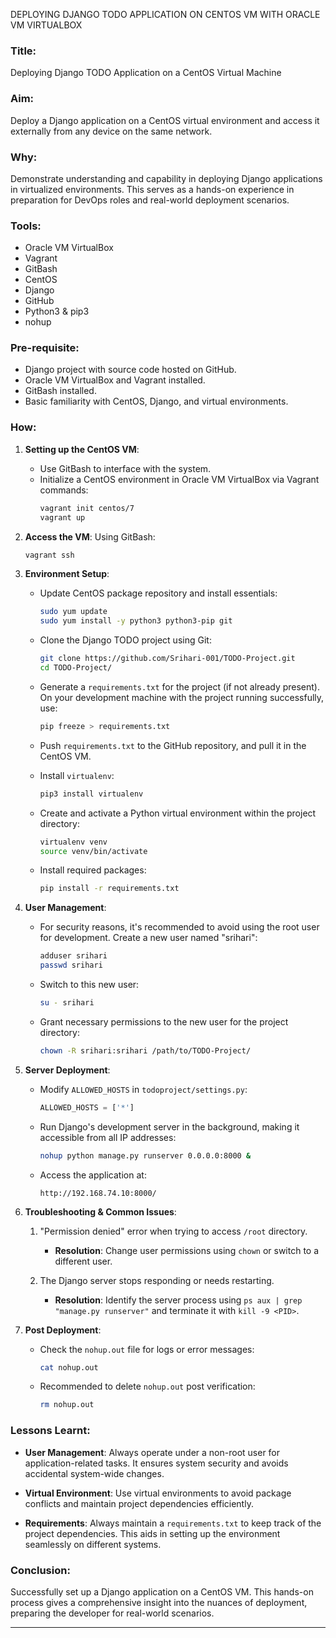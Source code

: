 DEPLOYING DJANGO TODO APPLICATION ON CENTOS VM WITH ORACLE VM VIRTUALBOX

### **Title:**
Deploying Django TODO Application on a CentOS Virtual Machine

### **Aim:**
Deploy a Django application on a CentOS virtual environment and access it externally from any device on the same network.

### **Why:**
Demonstrate understanding and capability in deploying Django applications in virtualized environments. This serves as a hands-on experience in preparation for DevOps roles and real-world deployment scenarios.

### **Tools:**
- Oracle VM VirtualBox
- Vagrant
- GitBash
- CentOS
- Django
- GitHub
- Python3 & pip3
- nohup

### **Pre-requisite:**
- Django project with source code hosted on GitHub.
- Oracle VM VirtualBox and Vagrant installed.
- GitBash installed.
- Basic familiarity with CentOS, Django, and virtual environments.



### **How:**

1. **Setting up the CentOS VM**:
   - Use GitBash to interface with the system.
   - Initialize a CentOS environment in Oracle VM VirtualBox via Vagrant commands:
     ```bash
     vagrant init centos/7
     vagrant up
     ```

2. **Access the VM**:
   Using GitBash:
   ```bash
   vagrant ssh
   ```

3. **Environment Setup**:
   - Update CentOS package repository and install essentials:
     ```bash
     sudo yum update
     sudo yum install -y python3 python3-pip git
     ```

   - Clone the Django TODO project using Git:
     ```bash
     git clone https://github.com/Srihari-001/TODO-Project.git
     cd TODO-Project/
     ```

   - Generate a `requirements.txt` for the project (if not already present). On your development machine with the project running successfully, use:
     ```bash
     pip freeze > requirements.txt
     ```

   - Push `requirements.txt` to the GitHub repository, and pull it in the CentOS VM.

   - Install `virtualenv`:
     ```bash
     pip3 install virtualenv
     ```

   - Create and activate a Python virtual environment within the project directory:
     ```bash
     virtualenv venv
     source venv/bin/activate
     ```

   - Install required packages:
     ```bash
     pip install -r requirements.txt
     ```

4. **User Management**:
   - For security reasons, it's recommended to avoid using the root user for development. Create a new user named "srihari":
     ```bash
     adduser srihari
     passwd srihari
     ```

   - Switch to this new user:
     ```bash
     su - srihari
     ```

   - Grant necessary permissions to the new user for the project directory:
     ```bash
     chown -R srihari:srihari /path/to/TODO-Project/
     ```

5. **Server Deployment**:
   - Modify `ALLOWED_HOSTS` in `todoproject/settings.py`:
     ```python
     ALLOWED_HOSTS = ['*']
     ```

   - Run Django's development server in the background, making it accessible from all IP addresses:
     ```bash
     nohup python manage.py runserver 0.0.0.0:8000 &
     ```

   - Access the application at:
     ```
     http://192.168.74.10:8000/
     ```

6. **Troubleshooting & Common Issues**:

   1. "Permission denied" error when trying to access `/root` directory. 
      - **Resolution**: Change user permissions using `chown` or switch to a different user.

   2. The Django server stops responding or needs restarting. 
      - **Resolution**: Identify the server process using `ps aux | grep "manage.py runserver"` and terminate it with `kill -9 <PID>`.

7. **Post Deployment**:
   - Check the `nohup.out` file for logs or error messages:
     ```bash
     cat nohup.out
     ```

   - Recommended to delete `nohup.out` post verification:
     ```bash
     rm nohup.out
     ```

### **Lessons Learnt**:

- **User Management**: Always operate under a non-root user for application-related tasks. It ensures system security and avoids accidental system-wide changes.
  
- **Virtual Environment**: Use virtual environments to avoid package conflicts and maintain project dependencies efficiently.

- **Requirements**: Always maintain a `requirements.txt` to keep track of the project dependencies. This aids in setting up the environment seamlessly on different systems.

### **Conclusion**:
Successfully set up a Django application on a CentOS VM. This hands-on process gives a comprehensive insight into the nuances of deployment, preparing the developer for real-world scenarios.

---